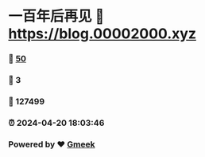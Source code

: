 # 一百年后再见 :link: https://blog.00002000.xyz 
### :page_facing_up: [50](https://blog.00002000.xyz/tag.html) 
### :speech_balloon: 3 
### :hibiscus: 127499 
### :alarm_clock: 2024-04-20 18:03:46 
### Powered by :heart: [Gmeek](https://github.com/Meekdai/Gmeek)
